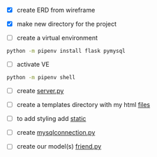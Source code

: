 - [x] create ERD from wireframe

- [x] make new directory for the project
- [ ] create a virtual environment

```bash
python -m pipenv install flask pymysql
```
- [ ] activate VE

```bash
python -m pipenv shell
```

- [ ] create [server.py](server.py)


- [ ] create a templates directory with my html [files](/templates/index.html)


- [ ] to add styling add [static](/static/css/style.css)


- [ ] create [mysqlconnection.py](mysqlconnection.py)
- [ ] create our model(s) [friend.py](friend.py)
